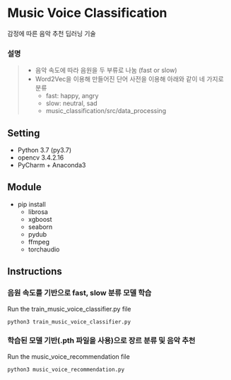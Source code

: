 # Music Voice Classification
감정에 따른 음악 추천 딥러닝 기술  

### 설명
>
> - 음악 속도에 따라 음원을 두 부류로 나눔 (fast or slow)
> - Word2Vec을 이용해 만들어진 단어 사전을 이용해 아래와 같이 네 가지로 분류
>    - fast: happy, angry
>    - slow: neutral, sad
>    - music_classification/src/data_processing

## Setting 
* Python 3.7 (py3.7)
* opencv 3.4.2.16
* PyCharm + Anaconda3

## Module
* pip install
  * librosa 
  * xgboost
  * seaborn
  * pydub
  * ffmpeg
  * torchaudio
    

## Instructions
### 음원 속도를 기반으로 fast, slow 분류 모델 학습
Run the train_music_voice_classifier.py file
```
python3 train_music_voice_classifier.py
```
  

### 학습된 모델 기반(.pth 파일을 사용)으로 장르 분류 및 음악 추천
Run the music_voice_recommendation file
```
python3 music_voice_recommendation.py
```

